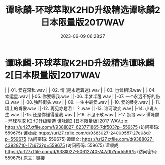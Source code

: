 ﻿---
title: 谭咏麟-环球萃取K2HD升级精选谭咏麟2日本限量版2017WAV
date: 2023-06-09 06:28:27
categories: WAV车载音乐、镜像
tags: 华语中文
---
# 谭咏麟-环球萃取K2HD升级精选谭咏麟2[日本限量版]2017WAV

| |-01. 爱在深秋.wav
| |-02. 情 (是永远着迷).wav
| |-03. 也曾相识.wav
| |-04. 幸运星.wav
| |-05. 你要等我.wav
| |-06. 半梦半醒.wav
| |-07. 一个永远不好的伤口.wav
| |-08. 独醉街头.wav
| |-09. 一生中最爱.wav
| |-10. 爱的替身.wav
| |-11. 墙上的肖像.wav
| |-12. 再见亦是泪！？.wav
| |-13. 谁可改变.wav
| |-14. 小说人生.wav
| |-15. 还是你懂得爱我.wav
| |-16. 不见不散.wav
| |-17. 拥抱.wav
谭咏麟 - 环球萃取 K2HD升级精选 谭咏麟2 [日本限量版] 2017 WAV.zip: https://url27.ctfile.com/f/9388027-623771865-7df503?p=559675
(访问密码: 559675)
谭咏麟: https://url27.ctfile.com/d/9388027-24009557-27e08d?p=559675
(访问密码: 559675)
谭耀文: https://url27.ctfile.com/d/9388027-43928710-17a673?p=559675
(访问密码: 559675)
谭顺成: https://url27.ctfile.com/d/9388027-50612740-747a1b?p=559675
(访问密码: 559675)
原文：[链接](https://blog.sina.com.cn/s/blog_1647c7e760103129d.html)